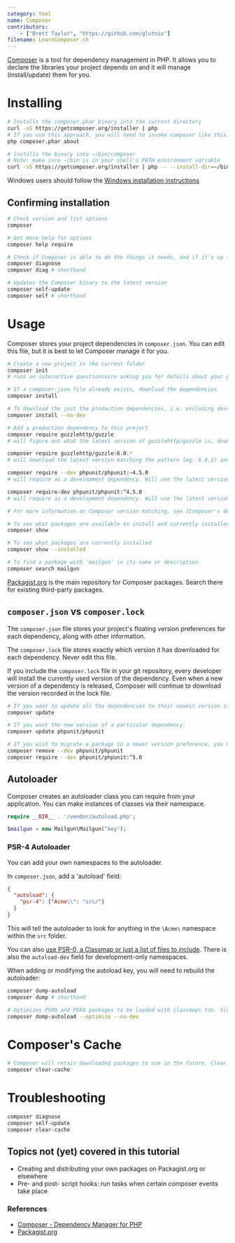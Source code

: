 ```yaml
---
category: tool
name: Composer
contributors:
    - ["Brett Taylor", "https://github.com/glutnix"]
filename: LearnComposer.sh
---
```


[Composer](https://getcomposer.org/) is a tool for dependency management in PHP. It allows you to declare the libraries your project depends on and it will manage (install/update) them for you.

# Installing

```sh
# Installs the composer.phar binary into the current directory
curl -sS https://getcomposer.org/installer | php
# If you use this approach, you will need to invoke composer like this:
php composer.phar about

# Installs the binary into ~/bin/composer
# Note: make sure ~/bin is in your shell's PATH environment variable
curl -sS https://getcomposer.org/installer | php -- --install-dir=~/bin --filename=composer
```

Windows users should follow the [Windows installation instructions](https://getcomposer.org/doc/00-intro.md#installation-windows)

## Confirming installation

```sh
# Check version and list options
composer

# Get more help for options
composer help require

# Check if Composer is able to do the things it needs, and if it's up to date
composer diagnose
composer diag # shorthand

# Updates the Composer binary to the latest version
composer self-update
composer self # shorthand
```

# Usage

Composer stores your project dependencies in `composer.json`. You can edit this file, but it is best to let Composer manage it for you.

```sh
# Create a new project in the current folder
composer init
# runs an interactive questionnaire asking you for details about your project.  Leaving them blank is fine unless you are making other projects dependent on this one.

# If a composer.json file already exists, download the dependencies
composer install

# To download the just the production dependencies, i.e. excluding development dependencies
composer install --no-dev

# Add a production dependency to this project
composer require guzzlehttp/guzzle
# will figure out what the latest version of guzzlehttp/guzzle is, download it, and add the new dependency to composer.json's require field.

composer require guzzlehttp/guzzle:6.0.*
# will download the latest version matching the pattern (eg. 6.0.2) and add the dependency to composer.json's require field

composer require --dev phpunit/phpunit:~4.5.0
# will require as a development dependency. Will use the latest version >=4.5.0 and < 4.6.0

composer require-dev phpunit/phpunit:^4.5.0
# will require as a development dependency. Will use the latest version >=4.5.0 and < 5.0

# For more information on Composer version matching, see [Composer's documentation on Versions](https://getcomposer.org/doc/articles/versions.md) for more details

# To see what packages are available to install and currently installed
composer show

# To see what packages are currently installed
composer show --installed

# To find a package with 'mailgun' in its name or description
composer search mailgun
```

[Packagist.org](https://packagist.org/) is the main repository for Composer packages. Search there for existing third-party packages.

## `composer.json` vs `composer.lock`

The `composer.json` file stores your project's floating version preferences for each dependency, along with other information.

The `composer.lock` file stores exactly which version it has downloaded for each dependency. Never edit this file.

If you include the `composer.lock` file in your git repository, every developer will install the currently used version of the dependency. Even when a new version of a dependency is released, Composer will continue to download the version recorded in the lock file.

```sh
# If you want to update all the dependencies to their newest version still matching your version preferences
composer update

# If you want the new version of a particular dependency:
composer update phpunit/phpunit

# If you wish to migrate a package to a newer version preference, you may need to remove the older package and its dependencies first.
composer remove --dev phpunit/phpunit
composer require --dev phpunit/phpunit:^5.0
```

## Autoloader

Composer creates an autoloader class you can require from your application. You can make instances of classes via their namespace.

```php
require __DIR__ . '/vendor/autoload.php';

$mailgun = new Mailgun\Mailgun("key");
```

### PSR-4 Autoloader

You can add your own namespaces to the autoloader.

In `composer.json`, add a 'autoload' field:

```json
{
  "autoload": {
    "psr-4": {"Acme\\": "src/"}
  }
}
```

This will tell the autoloader to look for anything in the `\Acme\` namespace within the `src` folder.

You can also [use PSR-0, a Classmap or just a list of files to include](https://getcomposer.org/doc/04-schema.md#autoload). There is also the `autoload-dev` field for development-only namespaces.

When adding or modifying the autoload key, you will need to rebuild the autoloader:

```sh
composer dump-autoload
composer dump # shorthand

# Optimizes PSR0 and PSR4 packages to be loaded with classmaps too. Slow to run, but improves performance on production.
composer dump-autoload --optimize --no-dev
```

# Composer's Cache

```sh
# Composer will retain downloaded packages to use in the future. Clear it with:
composer clear-cache
```

# Troubleshooting

```sh
composer diagnose
composer self-update
composer clear-cache
```

## Topics not (yet) covered in this tutorial

* Creating and distributing your own packages on Packagist.org or elsewhere
* Pre- and post- script hooks: run tasks when certain composer events take place

### References

* [Composer - Dependency Manager for PHP](https://getcomposer.org/)
* [Packagist.org](https://packagist.org/)
